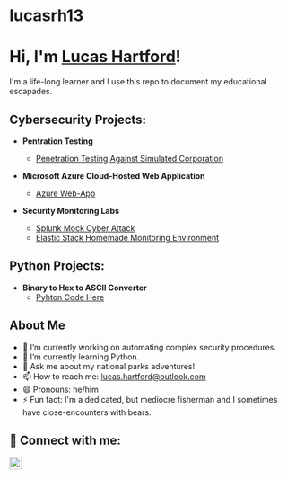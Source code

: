 # lucasrh13

<h1>Hi, I'm <a href="https://github.com/lucasrh13">Lucas Hartford</a>!</h1>
I'm a life-long learner and I use this repo to document my educational escapades.

<h2> Cybersecurity Projects:</h2>

- <b>Pentration Testing</b>
  - [Penetration Testing Against Simulated Corporation](https://github.com/lucasrh13/Penetration-Testing)
- <b>Microsoft Azure Cloud-Hosted Web Application</b>
  - [Azure Web-App](https://github.com/lucasrh13/Azure-Web-App)
 
- <b>Security Monitoring Labs</b>
  - [Splunk Mock Cyber Attack](https://github.com/lucasrh13/Splunk-Monitoring)
  - [Elastic Stack Homemade Monitoring Environment](https://github.com/lucasrh13/Elastic-Monitoring)

<h2> Python Projects:</h2>

- <b>Binary to Hex to ASCII Converter</b>
  - [Pyhton Code Here](https://github.com/lucasrh13/Python-Pojects)
 
<h2>About Me</h2>

- 🔭 I’m currently working on automating complex security procedures.
- 🌱 I’m currently learning Python.
- 💬 Ask me about my national parks adventures!
- 📫 How to reach me: lucas.hartford@outlook.com
- 😄 Pronouns: he/him
- ⚡ Fun fact: I'm a dedicated, but mediocre fisherman and I sometimes have close-encounters with bears.

<h2> 🤳 Connect with me:</h2>

[<img align="left" alt="LucasHartford | LinkedIn" width="22px" src="https://cdn.jsdelivr.net/npm/simple-icons@v3/icons/linkedin.svg" />][linkedin]

[linkedin]: https://www.linkedin.com/in/lucas-hartford-492727206
